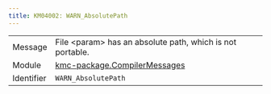 ```yaml
---
title: KM04002: WARN_AbsolutePath
---
```


|            |           |
|------------|---------- |
| Message    | File &lt;param&gt; has an absolute path, which is not portable\. |
| Module     | [kmc-package.CompilerMessages](kmc-package.compilermessages) |
| Identifier | `WARN_AbsolutePath` |


